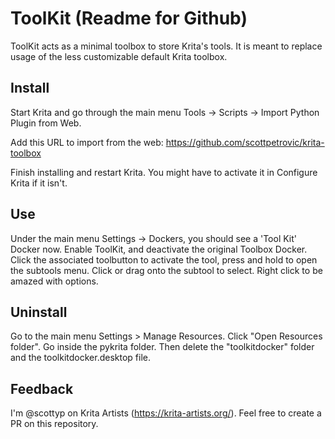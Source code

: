 # ToolKit (Readme for Github)
ToolKit acts as a minimal toolbox to store Krita's tools. It is meant to replace usage of the less customizable default Krita toolbox.

## Install 
Start Krita and go through the main menu Tools -> Scripts -> Import Python Plugin from Web.

Add this URL to import from the web: https://github.com/scottpetrovic/krita-toolbox

Finish installing and restart Krita. You might have to activate it in Configure Krita if it isn't.

## Use
Under the main menu Settings -> Dockers, you should see a 'Tool Kit' Docker now.
Enable ToolKit, and deactivate the original Toolbox Docker.
Click the associated toolbutton to activate the tool, press and hold to open the subtools menu.
Click or drag onto the subtool to select.
Right click to be amazed with options.

## Uninstall
Go to the main menu Settings > Manage Resources. Click "Open Resources folder". Go inside the pykrita folder. Then delete the "toolkitdocker" folder and the toolkitdocker.desktop file.

## Feedback
I'm @scottyp on Krita Artists (https://krita-artists.org/). Feel free to create a PR on this repository.
